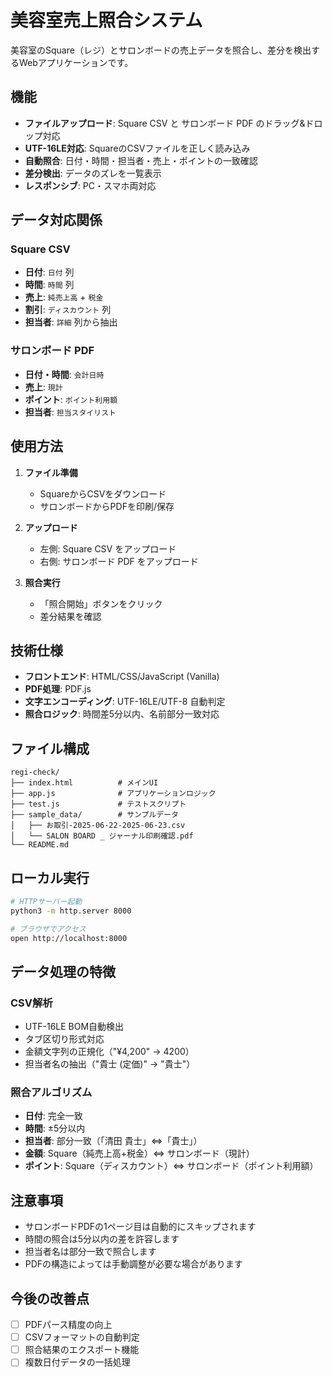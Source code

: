 # 美容室売上照合システム

美容室のSquare（レジ）とサロンボードの売上データを照合し、差分を検出するWebアプリケーションです。

## 機能

- **ファイルアップロード**: Square CSV と サロンボード PDF のドラッグ&ドロップ対応
- **UTF-16LE対応**: SquareのCSVファイルを正しく読み込み
- **自動照合**: 日付・時間・担当者・売上・ポイントの一致確認
- **差分検出**: データのズレを一覧表示
- **レスポンシブ**: PC・スマホ両対応

## データ対応関係

### Square CSV
- **日付**: `日付` 列
- **時間**: `時間` 列  
- **売上**: `純売上高` + `税金`
- **割引**: `ディスカウント` 列
- **担当者**: `詳細` 列から抽出

### サロンボード PDF
- **日付・時間**: `会計日時`
- **売上**: `現計`
- **ポイント**: `ポイント利用額`
- **担当者**: `担当スタイリスト`

## 使用方法

1. **ファイル準備**
   - SquareからCSVをダウンロード
   - サロンボードからPDFを印刷/保存

2. **アップロード**
   - 左側: Square CSV をアップロード
   - 右側: サロンボード PDF をアップロード

3. **照合実行**
   - 「照合開始」ボタンをクリック
   - 差分結果を確認

## 技術仕様

- **フロントエンド**: HTML/CSS/JavaScript (Vanilla)
- **PDF処理**: PDF.js
- **文字エンコーディング**: UTF-16LE/UTF-8 自動判定
- **照合ロジック**: 時間差5分以内、名前部分一致対応

## ファイル構成

```
regi-check/
├── index.html          # メインUI
├── app.js              # アプリケーションロジック
├── test.js             # テストスクリプト
├── sample_data/        # サンプルデータ
│   ├── お取引-2025-06-22-2025-06-23.csv
│   └── SALON BOARD _ ジャーナル印刷確認.pdf
└── README.md
```

## ローカル実行

```bash
# HTTPサーバー起動
python3 -m http.server 8000

# ブラウザでアクセス
open http://localhost:8000
```

## データ処理の特徴

### CSV解析
- UTF-16LE BOM自動検出
- タブ区切り形式対応
- 金額文字列の正規化（"¥4,200" → 4200）
- 担当者名の抽出（"貴士 (定価)" → "貴士"）

### 照合アルゴリズム
- **日付**: 完全一致
- **時間**: ±5分以内
- **担当者**: 部分一致（「清田 貴士」⇔「貴士」）
- **金額**: Square（純売上高+税金）⇔ サロンボード（現計）
- **ポイント**: Square（ディスカウント）⇔ サロンボード（ポイント利用額）

## 注意事項

- サロンボードPDFの1ページ目は自動的にスキップされます
- 時間の照合は5分以内の差を許容します
- 担当者名は部分一致で照合します
- PDFの構造によっては手動調整が必要な場合があります

## 今後の改善点

- [ ] PDFパース精度の向上
- [ ] CSVフォーマットの自動判定
- [ ] 照合結果のエクスポート機能
- [ ] 複数日付データの一括処理